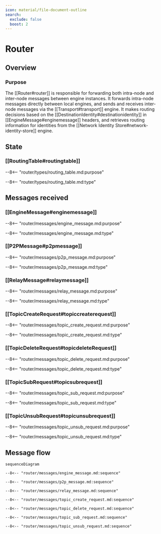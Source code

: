 ```yaml
---
icon: material/file-document-outline
search:
  exclude: false
  boost: 2
---
```


<div class="engine" markdown>

# Router

## Overview

### Purpose

<!-- --8<-- [start:purpose] -->
The [[Router#router]] is responsible for forwarding both intra-node and inter-node messages between engine instances.
It forwards intra-node messages directly between local engines,
and sends and receives inter-node messages via the [[Transport#transport]] engine.
It makes routing decisions based on the [[DestinationIdentity#destinationidentity]] in [[EngineMessage#enginemessage]] headers,
and retrieves routing information for identities from the [[Network Identity Store#network-identity-store]] engine.
<!-- --8<-- [end:purpose] -->

## State

### [[RoutingTable#routingtable]]

--8<-- "router/types/routing_table.md:purpose"

--8<-- "router/types/routing_table.md:type"

## Messages received

### [[EngineMessage#enginemessage]]

--8<-- "router/messages/engine_message.md:purpose"

--8<-- "router/messages/engine_message.md:type"

### [[P2PMessage#p2pmessage]]

--8<-- "router/messages/p2p_message.md:purpose"

--8<-- "router/messages/p2p_message.md:type"

### [[RelayMessage#relaymessage]]

--8<-- "router/messages/relay_message.md:purpose"

--8<-- "router/messages/relay_message.md:type"

### [[TopicCreateRequest#topiccreaterequest]]

--8<-- "router/messages/topic_create_request.md:purpose"

--8<-- "router/messages/topic_create_request.md:type"

### [[TopicDeleteRequest#topicdeleteRequest]]

--8<-- "router/messages/topic_delete_request.md:purpose"

--8<-- "router/messages/topic_delete_request.md:type"

### [[TopicSubRequest#topicsubrequest]]

--8<-- "router/messages/topic_sub_request.md:purpose"

--8<-- "router/messages/topic_sub_request.md:type"

### [[TopicUnsubRequest#topicunsubrequest]]

--8<-- "router/messages/topic_unsub_request.md:purpose"

--8<-- "router/messages/topic_unsub_request.md:type"

## Message flow

<!-- Sequence diagram for the engine with all messages -->

<!-- --8<-- [start:messages] -->
```mermaid
sequenceDiagram

--8<-- "router/messages/engine_message.md:sequence"

--8<-- "router/messages/p2p_message.md:sequence"

--8<-- "router/messages/relay_message.md:sequence"

--8<-- "router/messages/topic_create_request.md:sequence"

--8<-- "router/messages/topic_delete_request.md:sequence"

--8<-- "router/messages/topic_sub_request.md:sequence"

--8<-- "router/messages/topic_unsub_request.md:sequence"
```
<!-- --8<-- [end:messages] -->

</div>
